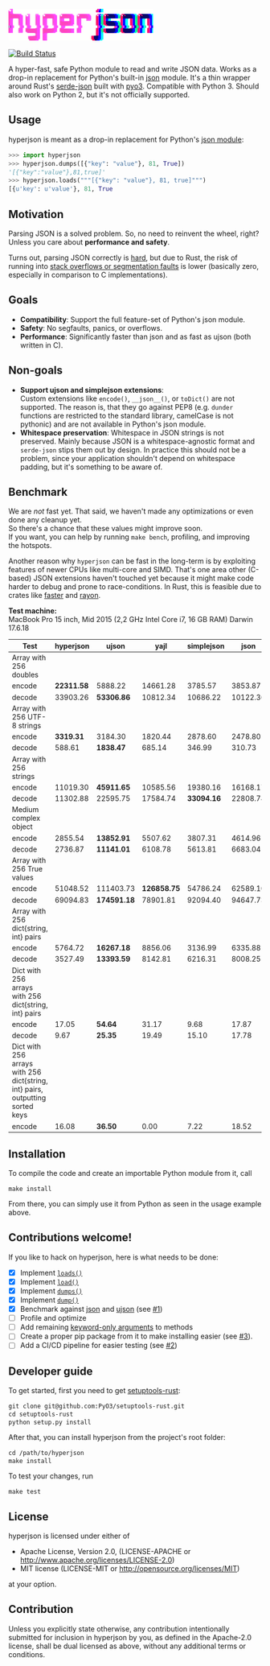 ![hyperjson](logo.gif)

[![Build Status](https://travis-ci.org/mre/hyperjson.svg?branch-master)](https://travis-ci.org/mre/hyperjson)

A hyper-fast, safe Python module to read and write JSON data. Works as a
drop-in replacement for Python's built-in
[json](https://docs.python.org/3/library/json.html) module. It's a thin wrapper
around Rust's [serde-json](https://github.com/serde-rs/json) built with
[pyo3](https://github.com/PyO3/pyo3). Compatible with Python 3. Should also work
on Python 2, but it's not officially supported.

## Usage

hyperjson is meant as a drop-in replacement for Python's [json
module](https://docs.python.org/3/library/json.html):  

```python
>>> import hyperjson 
>>> hyperjson.dumps([{"key": "value"}, 81, True])
'[{"key":"value"},81,true]'
>>> hyperjson.loads("""[{"key": "value"}, 81, true]""")
[{u'key': u'value'}, 81, True
```

## Motivation

Parsing JSON is a solved problem. So, no need to reinvent the wheel, right?  
Unless you care about **performance and safety**.

Turns out, parsing JSON correctly is [hard](http://seriot.ch/parsing_json.php), but due to Rust, the risk of running
into [stack overflows or segmentation faults](https://github.com/esnme/ultrajson/issues) is lower (basically zero, especially in comparison to C implementations).

## Goals

* **Compatibility**: Support the full feature-set of Python's json module.
* **Safety**: No segfaults, panics, or overflows.
* **Performance**: Significantly faster than json and as fast as ujson (both written in C).

## Non-goals

* **Support ujson and simplejson extensions**:  
  Custom extensions like `encode()`, `__json__()`, or `toDict()` are not
  supported. The reason is, that they go against PEP8 (e.g. `dunder` functions
  are restricted to the standard library, camelCase is not pythonic) and are not
  available in Python's json module.
* **Whitespace preservation**: Whitespace in JSON strings is not preserved.
  Mainly because JSON is a whitespace-agnostic format and `serde-json` stips
  them out by design. In practice this should not be a problem, since your
  application shouldn't depend on whitespace padding, but it's something to be
  aware of.

## Benchmark

We are *not* fast yet. That said, we haven't made any optimizations or even done
any cleanup yet.  
So there's a chance that these values might improve soon.  
If you want, you can help by running `make bench`, profiling, and improving the
hotspots. 

Another reason why `hyperjson` can be fast in the long-term is by exploiting
features of newer CPUs like multi-core and SIMD. That's one area other (C-based)
JSON extensions haven't touched yet because it might make code harder to debug
and prone to race-conditions. In Rust, this is feasible due to crates like
[faster](https://github.com/AdamNiederer/faster) and
[rayon](https://github.com/nikomatsakis/rayon).

**Test machine:**  
MacBook Pro 15 inch, Mid 2015 (2,2 GHz Intel Core i7, 16 GB RAM) Darwin 17.6.18

| Test                                                                          | hyperjson  | ujson      | yajl       | simplejson | json       |
|-------------------------------------------------------------------------------|------------|------------|------------|------------|------------|
| Array with 256 doubles                                                        |            |            |            |            |            |
| encode                                                                        |   **22311.58** |    5888.22 |   14661.28 |    3785.57 |    3853.87 |
| decode                                                                        |   33903.26 |   **53306.86** |   10812.34 |   10686.22 |   10122.36 |
| Array with 256 UTF-8 strings                                                  |            |            |            |            |            |
| encode                                                                        |    **3319.31** |    3184.30 |    1820.44 |    2878.60 |    2478.80 |
| decode                                                                        |     588.61 |    **1838.47** |     685.14 |     346.99 |     310.73 |
| Array with 256 strings                                                        |            |            |            |            |            |
| encode                                                                        |   11019.30 |   **45911.65** |   10585.56 |   19380.16 |   16168.17 |
| decode                                                                        |   11302.88 |   22595.75 |   17584.74 |   **33094.16** |   22808.74 |
| Medium complex object                                                         |            |            |            |            |            |
| encode                                                                        |    2855.54 |   **13852.91** |    5507.62 |    3807.31 |    4614.96 |
| decode                                                                        |    2736.87 |   **11141.01** |    6108.78 |    5613.81 |    6683.04 |
| Array with 256 True values                                                    |            |            |            |            |            |
| encode                                                                        |   51048.52 |  111403.73 |  **126858.75** |   54786.24 |   62589.10 |
| decode                                                                        |   69094.83 |  **174591.18** |   78901.81 |   92094.40 |   94647.73 |
| Array with 256 dict{string, int} pairs                                        |            |            |            |            |            |
| encode                                                                        |    5764.72 |   **16267.18** |    8856.06 |    3136.99 |    6335.88 |
| decode                                                                        |    3527.49 |   **13393.59** |    8142.81 |    6216.31 |    8008.25 |
| Dict with 256 arrays with 256 dict{string, int} pairs                         |            |            |            |            |            |
| encode                                                                        |      17.05 |      **54.64** |      31.17 |       9.68 |      17.87 |
| decode                                                                        |       9.67 |      **25.35** |      19.49 |      15.10 |      17.78 |
| Dict with 256 arrays with 256 dict{string, int} pairs, outputting sorted keys |            |            |            |            |            |
| encode                                                                        |      16.08 |      **36.50** |       0.00 |       7.22 |      18.52 |

## Installation

To compile the code and create an importable Python module from it, call  

```
make install
```

From there, you can simply use it from Python as seen in the usage example above.

## Contributions welcome!

If you like to hack on hyperjson, here is what needs to be done:

- [X] Implement [`loads()`](https://docs.python.org/3/library/json.html#json.loads)
- [X] Implement [`load()`](https://docs.python.org/3/library/json.html#json.load)
- [X] Implement [`dumps()`](https://docs.python.org/3/library/json.html#json.dumps)
- [X] Implement [`dump()`](https://docs.python.org/3/library/json.html#json.dump)
- [X] Benchmark against [json](https://docs.python.org/3/library/json.html) and
  [ujson](https://github.com/esnme/ultrajson/) (see [#1](https://github.com/mre/hyperjson/issues/1))
- [ ] Profile and optimize
- [ ] Add remaining [keyword-only arguments](https://docs.python.org/3/library/json.html#basic-usage) to methods
- [ ] Create a proper pip package from it to make installing easier (see [#3](https://github.com/mre/hyperjson/issues/3)).
- [ ] Add a CI/CD pipeline for easier testing (see [#2](https://github.com/mre/hyperjson/issues/2))

## Developer guide

To get started, first you need to get [setuptools-rust](https://github.com/PyO3/setuptools-rust):

```
git clone git@github.com:PyO3/setuptools-rust.git
cd setuptools-rust
python setup.py install
```

After that, you can install hyperjson from the project's root folder:

```
cd /path/to/hyperjson
make install
```

To test your changes, run

```
make test
```

## License

hyperjson is licensed under either of

* Apache License, Version 2.0, (LICENSE-APACHE or
  http://www.apache.org/licenses/LICENSE-2.0)
* MIT license (LICENSE-MIT or http://opensource.org/licenses/MIT)

at your option.

## Contribution

Unless you explicitly state otherwise, any contribution intentionally submitted
for inclusion in hyperjson by you, as defined in the Apache-2.0 license, shall
be dual licensed as above, without any additional terms or conditions.
